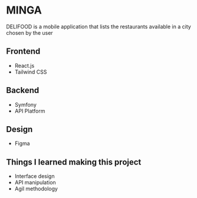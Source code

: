 
# MINGA

DELIFOOD is a mobile application that lists the restaurants available in a city chosen by the user


## Frontend

- React.js
- Tailwind CSS

## Backend

- Symfony
- API Platform

## Design
- Figma

## Things I learned making this project
- Interface design
- API manipulation 
- Agil methodology
